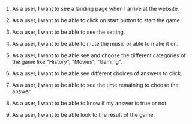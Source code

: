 1. As a user, I want to see a landing page when I arrive at the website.

2. As a user, I want to be able to click on start button to start the game.

3. As a user, I want to be able to see the setting.

4. As a user, I want to be able to mute the music or able to make it on.

5. As a user, I want to be able see and choose the different categories of the game like "History", "Movies", "Gaming".

6. As a user, I want to be able see different choices of answers to click.

7. As a user, I want to be able to see the time remaining to choose the answer.

8. As a user, I want to be able to know if my answer is true or not.

9. As a user, I want to be able look to the result of the game.

